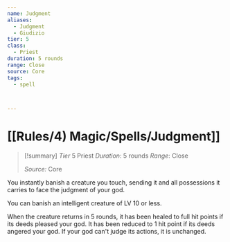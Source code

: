 ```yaml
---
name: Judgment
aliases:
  - Judgment
  - Giudizio
tier: 5
class:
  - Priest
duration: 5 rounds
range: Close
source: Core
tags:
  - spell



---
```

# [[Rules/4) Magic/Spells/Judgment]]

>[!summary]
> *Tier* 5
> Priest
> *Duration*: 5 rounds
> *Range*: Close
> 
> *Source:* Core


You instantly banish a creature you touch, sending it and all possessions it carries to face the judgment of your god. 

You can banish an intelligent creature of LV 10 or less. 

When the creature returns in 5 rounds, it has been healed to full hit points if its deeds pleased your god. It has been reduced to 1 hit point if its deeds angered your god. If your god can't judge its actions, it is unchanged.


